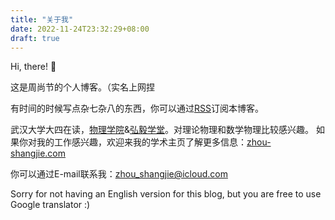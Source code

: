 ```yaml
---
title: "关于我"
date: 2022-11-24T23:32:29+08:00
draft: true
---
```

Hi, there! :wave:

这是周尚节的个人博客。（实名上网捏

有时间的时候写点杂七杂八的东西，你可以通过[RSS](/rss.xml)订阅本博客。

武汉大学大四在读，[物理学院](https://physics.whu.edu.cn/)&[弘毅学堂](https://hyxt.whu.edu.cn/)。对理论物理和数学物理比较感兴趣。
如果你对我的工作感兴趣，欢迎来我的学术主页了解更多信息：[zhou-shangjie.com](https://zhou-shangjie.com/)

你可以通过E-mail联系我：[zhou_shangjie@icloud.com](mailto:zhou_shangjie@icloud.com)

Sorry for not having an English version for this blog, but you are free to use Google translator :)